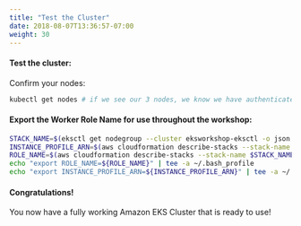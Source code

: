 ```yaml
---
title: "Test the Cluster"
date: 2018-08-07T13:36:57-07:00
weight: 30
---
```

#### Test the cluster:
Confirm your nodes:

```bash
kubectl get nodes # if we see our 3 nodes, we know we have authenticated correctly
```

#### Export the Worker Role Name for use throughout the workshop:

```bash
STACK_NAME=$(eksctl get nodegroup --cluster eksworkshop-eksctl -o json | jq -r '.[].StackName')
INSTANCE_PROFILE_ARN=$(aws cloudformation describe-stacks --stack-name $STACK_NAME | jq -r '.Stacks[].Outputs[] | select(.OutputKey=="InstanceProfileARN") | .OutputValue')
ROLE_NAME=$(aws cloudformation describe-stacks --stack-name $STACK_NAME | jq -r '.Stacks[].Outputs[] | select(.OutputKey=="InstanceRoleARN") | .OutputValue' | cut -f2 -d/)
echo "export ROLE_NAME=${ROLE_NAME}" | tee -a ~/.bash_profile
echo "export INSTANCE_PROFILE_ARN=${INSTANCE_PROFILE_ARN}" | tee -a ~/.bash_profile
```

#### Congratulations!

You now have a fully working Amazon EKS Cluster that is ready to use!
